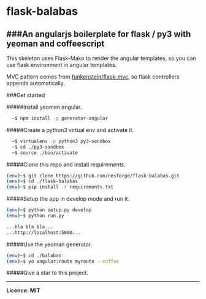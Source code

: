 flask-balabas
=============

###An angularjs boilerplate for flask / py3 with yeoman and coffeescript
--------------------------------------------------------------------------------

This skeleton uses Flask-Mako to render the angular templates,
so you can use flask environment in angular templates.

MVC pattern comes from  [funkenstein/flask-mvc](https://github.com/funkenstein/flask-mvc),
so flask controllers appends automatically.

###Get started

#####Install yeomen angular.
```sh
  ~$ npm install -g generator-angular
```


#####Create a python3 virtual env and activate it.
```sh
  ~$ virtualenv -p python3 py3-sandbox
  ~$ cd ./py3-sandbox
  ~$ source ./bin/activate
```


#####Clone this repo and install requirements.
```sh
(env)~$ git clone https://github.com/nesforge/flask-balabas.git
(env)~$ cd ./flask-balabas
(env)~$ pip install -r requirements.txt
```

#####Setup the app in develop mode and run it.
```sh
(env)~$ python setup.py develop
(env)~$ python run.py

...bla bla bla...
...http://localhost:5000...
```

#####Use the yeoman generator.
```sh
(env)~$ cd ./balabas
(env)~$ yo angular:route myroute --coffee
```

#####Give a star to this project.

--------------------------------------------------------------------------------
****Licence: MIT****

